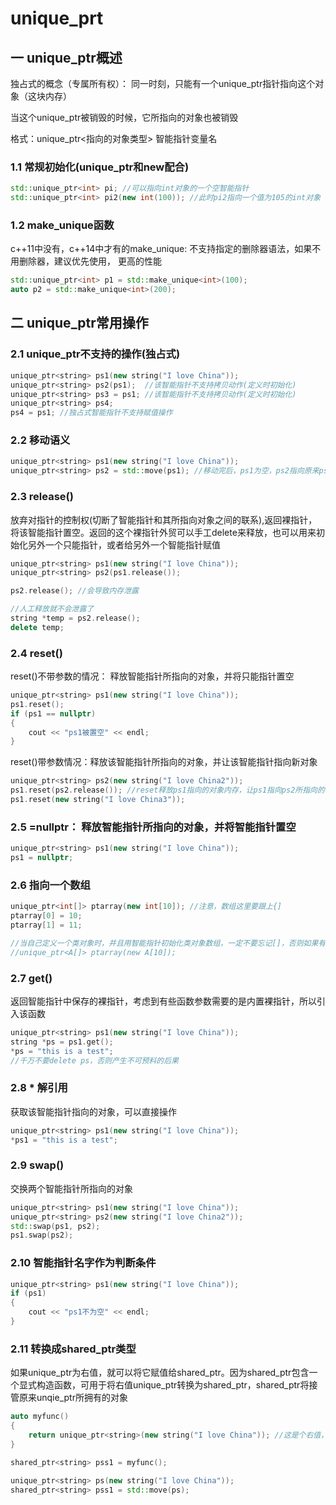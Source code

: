 # unique_prt

## 一 unique_ptr概述

独占式的概念（专属所有权）： 同一时刻，只能有一个unique_ptr指针指向这个对象（这块内存）

当这个unique_ptr被销毁的时候，它所指向的对象也被销毁

格式：unique_ptr<指向的对象类型> 智能指针变量名

### 1.1 常规初始化(unique_ptr和new配合)

```c++
std::unique_ptr<int> pi; //可以指向int对象的一个空智能指针
std::unique_ptr<int> pi2(new int(100)); //此时pi2指向一个值为105的int对象
```

### 1.2 make_unique函数

c++11中没有，c++14中才有的make_unique: 不支持指定的删除器语法，如果不用删除器，建议优先使用， 更高的性能

```c++
std::unique_ptr<int> p1 = std::make_unique<int>(100);
auto p2 = std::make_unique<int>(200);
```

## 二 unique_ptr常用操作

### 2.1 unique_ptr不支持的操作(独占式)

```c++
unique_ptr<string> ps1(new string("I love China"));
unique_ptr<string> ps2(ps1);  //该智能指针不支持拷贝动作(定义时初始化)
unique_ptr<string> ps3 = ps1; //该智能指针不支持拷贝动作(定义时初始化)
unique_ptr<string> ps4;
ps4 = ps1; //独占式智能指针不支持赋值操作
```

### 2.2 移动语义

```c++
unique_ptr<string> ps1(new string("I love China"));
unique_ptr<string> ps2 = std::move(ps1); //移动完后，ps1为空，ps2指向原来ps1所指
```

### 2.3 release()

放弃对指针的控制权(切断了智能指针和其所指向对象之间的联系),返回裸指针，将该智能指针置空。返回的这个裸指针外贸可以手工delete来释放，也可以用来初始化另外一个只能指针，或者给另外一个智能指针赋值

```c++
unique_ptr<string> ps1(new string("I love China"));
unique_ptr<string> ps2(ps1.release());

ps2.release(); //会导致内存泄露

//人工释放就不会泄露了
string *temp = ps2.release();
delete temp;
```

### 2.4 reset()

reset()不带参数的情况： 释放智能指针所指向的对象，并将只能指针置空

```c++
unique_ptr<string> ps1(new string("I love China"));
ps1.reset();
if (ps1 == nullptr)
{
    cout << "ps1被置空" << endl;
}
```

reset()带参数情况：释放该智能指针所指向的对象，并让该智能指针指向新对象

```c++
unique_ptr<string> ps2(new string("I love China2"));
ps1.reset(ps2.release()); //reset释放ps1指向的对象内存，让ps1指向ps2所指向的内存，同时ps2置空
ps1.reset(new string("I love China3"));
```

### 2.5 =nullptr： 释放智能指针所指向的对象，并将智能指针置空

```c++
unique_ptr<string> ps1(new string("I love China"));
ps1 = nullptr;
```

### 2.6 指向一个数组

```c++
unique_ptr<int[]> ptarray(new int[10]); //注意，数组这里要跟上{]
ptarray[0] = 10;
ptarray[1] = 11;

//当自己定义一个类对象时，并且用智能指针初始化类对象数组，一定不要忘记[]，否则如果有自己的析构函数，会报异常
//unique_ptr<A[]> ptarray(new A[10]);
```

### 2.7 get()

返回智能指针中保存的裸指针，考虑到有些函数参数需要的是内置裸指针，所以引入该函数

```c++
unique_ptr<string> ps1(new string("I love China"));
string *ps = ps1.get();
*ps = "this is a test";
//千万不要delete ps，否则产生不可预料的后果
```

### 2.8 * 解引用

获取该智能指针指向的对象，可以直接操作

```c++
unique_ptr<string> ps1(new string("I love China"));
*ps1 = "this is a test";
```

### 2.9 swap() 

交换两个智能指针所指向的对象

```c++
unique_ptr<string> ps1(new string("I love China"));
unique_ptr<string> ps2(new string("I love China2"));
std::swap(ps1, ps2);
ps1.swap(ps2);
```

### 2.10 智能指针名字作为判断条件

```c++
unique_ptr<string> ps1(new string("I love China"));
if (ps1)
{
    cout << "ps1不为空" << endl;
}
```

### 2.11 转换成shared_ptr类型

如果unique_ptr为右值，就可以将它赋值给shared_ptr。因为shared_ptr包含一个显式构造函数，可用于将右值unique_ptr转换为shared_ptr，shared_ptr将接管原来unqie_ptr所拥有的对象

```c++
auto myfunc()
{
	return unique_ptr<string>(new string("I love China")); //这是个右值，返回的是临时对象，所以为右值
}

shared_ptr<string> pss1 = myfunc();

unique_ptr<string> ps(new string("I love China"));
shared_ptr<string> pss1 = std::move(ps);
```

